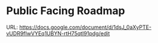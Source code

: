 # Public Facing Roadmap

URL: https://docs.google.com/document/d/1dsJ_0aXyPTE-vUDR9fIwVYEq1UBYN-rtH75qtI91pdg/edit
